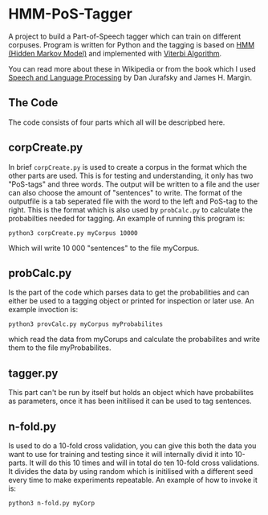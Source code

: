 # HMM-PoS-Tagger

A project to build a Part-of-Speech tagger which can train on different corpuses. Program is written for Python and the tagging is based on [HMM (Hidden Markov Model)](https://en.wikipedia.org/wiki/Hidden_Markov_model) and implemented with [Viterbi Algorithm](https://en.wikipedia.org/wiki/Viterbi_algorithm).

You can read more about these in Wikipedia or from the book which I used [Speech and Language Processing](https://web.stanford.edu/~jurafsky/slp3/) by Dan Jurafsky and James H. Margin.

## The Code
The code consists of four parts which all will be descripbed here. 

## corpCreate.py
In brief `corpCreate.py` is used to create a corpus in the format which the other parts are used. This is for testing and understanding, it only has two "PoS-tags" and three words. 
The output will be written to a file and the user can also choose the amount of "sentences" to write. The format of the outputfile is a tab seperated file with the word to the left and PoS-tag to the right. This is the format which is also used by `probCalc.py` to calculate the probabilties needed for tagging.
An example of running this program is:

`python3 corpCreate.py myCorpus 10000`

Which will write 10 000 "sentences" to the file myCorpus.


## probCalc.py 
Is the part of the code which parses data to get the probabilities and can either be used to a tagging object or printed for inspection or later use. An example invoction is:

`python3 provCalc.py myCorpus myProbabilites`

which read the data from myCorups and calculate the probabilites and write them to the file myProbabilites.

## tagger.py
This part can't be run by itself but holds an object which have probabilites as parameters, once it has been initilised it can be used to tag sentences.

## n-fold.py
Is used to do a 10-fold cross validation, you can give this both the data you want to use for training and testing since it will internally divid it into 10-parts. It will do this 10 times and will in total do ten 10-fold cross validations. It divides the data by using random which is initilised with a different seed every time to make experiments repeatable. An example of how to invoke it is:

`python3 n-fold.py myCorp`

